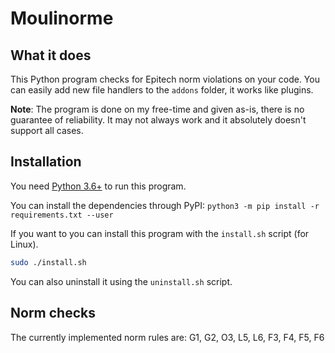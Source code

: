 # Moulinorme

## What it does
This Python program checks for Epitech norm violations on your code. You can easily add new file handlers to the `addons` folder, it works like plugins.

**Note**: The program is done on my free-time and given as-is, there is no guarantee of reliability. It may not always work and it absolutely doesn't support all cases.

## Installation
You need [Python 3.6+](https://docs.python.org/3.6/tutorial/index.html) to run this program.

You can install the dependencies through PyPI: `python3 -m pip install -r requirements.txt --user`

If you want to you can install this program with the `install.sh` script (for Linux).
```bash
sudo ./install.sh
```
You can also uninstall it using the `uninstall.sh` script.

## Norm checks
The currently implemented norm rules are: G1, G2, O3, L5, L6, F3, F4, F5, F6